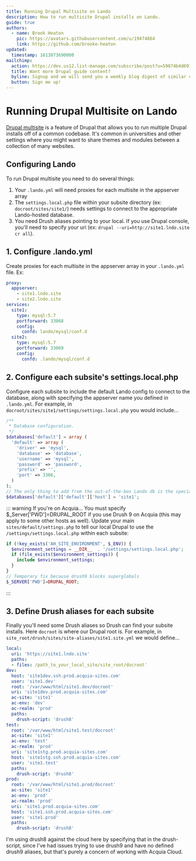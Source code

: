 ```yaml
---
title: Running Drupal Multisite on Lando
description: How to run multisite Drupal installs on Lando.
guide: true
authors:
  - name: Brook Heaton
    pic: https://avatars.githubusercontent.com/u/19474864
    link: https://github.com/brooke-heaton
updated:
  timestamp: 1613073690000
mailchimp:
  action: https://dev.us12.list-manage.com/subscribe/post?u=59874b4d6910fa65e724a4648&amp;id=613837077f
  title: Want more Drupal guide content?
  byline: Signup and we will send you a weekly blog digest of similar content to keep you satiated.
  button: Sign me up!
---
```


# Running Drupal Multisite on Lando

[Drupal multisite](https://www.drupal.org/docs/multisite-drupal) is a feature of Drupal that allows you to run multiple Drupal installs off of a common codebase.
It's common in universities and other settings where you might want to share themes and modules between a collection of many websites.

## Configuring Lando

To run Drupal multisite you need to do several things:

1. Your `.lando.yml` will need proxies for each multisite in the appserver array
2. The `settings.local.php` file within your subsite directory (ex: `docroot/sites/site1/`) needs settings to connect to the appropriate Lando-hosted database.
3. You need Drush aliases pointing to your local. If you use Drupal console, you'll need to specify your uri (ex: `drupal --uri=http://site1.lndo.site cr all`).

## 1. Configure .lando.yml

Create proxies for each multisite in the appserver array in your `.lando.yml` file. Ex:

```yaml
proxy:
  appserver:
    - site1.lndo.site
    - site2.lndo.site
services:
  site1:
    type: mysql:5.7
    portforward: 33068
    config:
      confd: lando/mysql/conf.d
  site2:
    type: mysql:5.7
    portforward: 33069
    config:
      confd: .lando/mysql/conf.d
```

## 2. Configure each subsite's settings.local.php

Configure each subsite to include the default Lando config to connect to the database, along with specifying the appserver name you defined in `.lando.yml`. For example, in `docroot/sites/site1/settings/settings.local.php` you would include...

```php
/**
 * Database configuration.
 */
$databases['default'] = array (
  'default' => array (
    'driver' => 'mysql',
    'database' => 'database',
    'username' => 'mysql',
    'password' => 'password',
    'prefix' => '',
    'port' => 3306,
  )
);
// The only thing to add from the out-of-the-box Lando db is the special host for each subsite
$databases['default']['default']['host'] = 'site1';
```

::: warning If you're on Acquia...
You must specify $_Server['PWD']=DRUPAL_ROOT if you use Drush 9 on Acquia (this may apply to some other hosts as well). Update your main `sites/default/settings.php` to tell our local Drupal to use the `/settings/settings.local.php` within each subsite:

```php
if (!key_exists('AH_SITE_ENVIRONMENT', $_ENV)) {
  $environment_settings = __DIR__  . '/settings/settings.local.php';
  if (file_exists($environment_settings)) {
    include $environment_settings;
  }
}
// Temporary fix because drush9 blocks superglobals
$_SERVER['PWD']=DRUPAL_ROOT;
```
:::

## 3. Define Drush aliases for each subsite

Finally you'll need some Drush aliases so Drush can find your subsite installs. Here `docroot` is where our Drupal root is. For example, in `site_root/drush/sites/site-aliases/site1.site.yml` we would define...

```yaml
local:
  uri: 'https://site1.lndo.site'
  paths:
  - files: /path_to_your_local_site/site_root/docroot'
dev:
  host: 'site1dev.ssh.prod.acquia-sites.com'
  user: 'site1.dev'
  root: '/var/www/html/site1.dev/docroot'
  uri: 'site1dev.prod.acquia-sites.com'
  ac-site: 'site1'
  ac-env: 'dev'
  ac-realm: 'prod'
  paths:
    drush-script: 'drush8'
test:
  root: '/var/www/html/site1.test/docroot'
  ac-site: 'site1'
  ac-env: 'test'
  ac-realm: 'prod'
  uri: 'site1stg.prod.acquia-sites.com'
  host: 'site1stg.ssh.prod.acquia-sites.com'
  user: 'site1.test'
  paths:
    drush-script: 'drush8'
prod:
  root: '/var/www/html/site1.prod/docroot'
  ac-site: 'site1'
  ac-env: 'prod'
  ac-realm: 'prod'
  uri: 'site1.prod.acquia-sites.com'
  host: 'site1.ssh.prod.acquia-sites.com'
  user: 'site1.prod'
  paths:
    drush-script: 'drush8'
```

I'm using drush8 against the cloud here by specifying that in the drush-script, since I've had issues trying to use drush9 and have no defined drush9 aliases, but that's purely a concern of working with Acquia Cloud.

